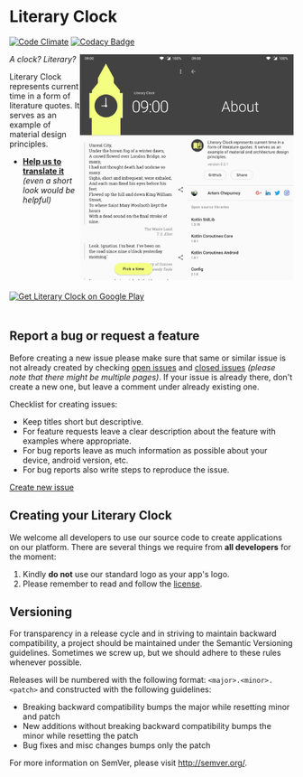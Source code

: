 Literary Clock
==========
[![Code Climate](https://codeclimate.com/github/AChep/literaryclock/badges/gpa.svg)](https://codeclimate.com/github/AChep/literaryclock) [![Codacy Badge](https://api.codacy.com/project/badge/Grade/cb745166ea82404ba65b45e39faf89cb)](https://www.codacy.com/app/AChep/literaryclock?utm_source=github.com&amp;utm_medium=referral&amp;utm_content=AChep/literaryclock&amp;utm_campaign=Badge_Grade)

<img alt="Main screen: Light" align="right" height="400"
   src="https://github.com/AChep/literaryclock/raw/master/screenshots/screenshot2.jpg" />

<img alt="Main screen: Dark" align="right" height="400"
   src="https://github.com/AChep/literaryclock/raw/master/screenshots/screenshot1.jpg" />

*A clock? Literary?*

Literary Clock represents current time in a form of literature quotes. It serves as an example of material design principles.

 - **[Help us to translate it](https://crowdin.com/project/pocketmode)** _(even a short look would be helpful)_
 
<a href="https://play.google.com/store/apps/details?id=com.artemchep.literaryclock">
  <img alt="Get Literary Clock on Google Play" vspace="20"
       src="https://play.google.com/intl/en_us/badges/images/generic/en-play-badge.png" height="60" />
</a>

Report a bug or request a feature
----------------
Before creating a new issue please make sure that same or similar issue is not already created by checking [open issues][2] and [closed issues][3] *(please note that there might be multiple pages)*. If your issue is already there, don't create a new one, but leave a comment under already existing one.

Checklist for creating issues:

- Keep titles short but descriptive.
- For feature requests leave a clear description about the feature with examples where appropriate.
- For bug reports leave as much information as possible about your device, android version, etc.
- For bug reports also write steps to reproduce the issue.

[Create new issue][1]

Creating your Literary Clock
----------------
We welcome all developers to use our source code to create applications on our platform.
There are several things we require from **all developers** for the moment:

1. Kindly **do not** use our standard logo as your app's logo.
2. Please remember to read and follow the [license][4].

Versioning
----------------
For transparency in a release cycle and in striving to maintain backward compatibility, a project should be maintained under the Semantic Versioning guidelines. Sometimes we screw up, but we should adhere to these rules whenever possible.

Releases will be numbered with the following format: `<major>.<minor>.<patch>` and constructed with the following guidelines:
- Breaking backward compatibility bumps the major while resetting minor and patch
- New additions without breaking backward compatibility bumps the minor while resetting the patch
- Bug fixes and misc changes bumps only the patch

For more information on SemVer, please visit http://semver.org/.


[1]: https://github.com/AChep/literaryclock/issues/new
[2]: https://github.com/AChep/literaryclock/issues?state=open
[3]: https://github.com/AChep/literaryclock/issues?state=closed
[4]: https://github.com/AChep/literaryclock/blob/master/LICENSE
